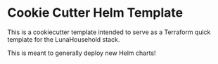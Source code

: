 # Cookie Cutter Helm Template

This is a cookiecutter template intended to serve as a Terraform quick template for the LunaHousehold stack.

This is meant to generally deploy new Helm charts!
